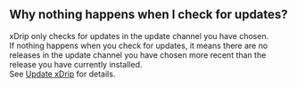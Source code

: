## Why nothing happens when I check for updates?  
  
xDrip only checks for updates in the update channel you have chosen.  
If nothing happens when you check for updates, it means there are no releases in the update channel you have chosen more recent than the release you have currently installed.  
See [Update xDrip](./Updates.md) for details.  
